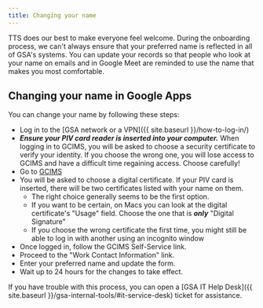 ```yaml
---
title: Changing your name
---
```


TTS does our best to make everyone feel welcome. During the onboarding process, we can't always ensure that your preferred name is reflected in all of GSA's systems. You can update your records so that people who look at your name on emails and in Google Meet are reminded to use the name that makes you most comfortable.

## Changing your name in Google Apps

You can change your name by following these steps:
 - Log in to the [GSA network or a VPN]({{ site.baseurl }}/how-to-log-in/)
 - ***Ensure your PIV card reader is inserted into your computer.*** When logging in to GCIMS, you will be asked to choose a security certificate to verify your identity. If you choose the wrong one, you will lose access to GCIMS and have a difficult time regaining access.  Choose carefully!
 - Go to [GCIMS](https://gcims.gsa.gov)
 - You will be asked to choose a digital certificate. If your PIV card is inserted, there will be two certificates listed with your name on them.
     - The right choice generally seems to be the first option.
     - If you want to be certain, on Macs you can look at the digital certificate's "Usage" field. Choose the one that is ***only*** "Digital Signature"
     - If you choose the wrong certificate the first time, you might still be able to log in with another using an incognito window
 - Once logged in, follow the GCIMS Self-Service link.
 - Proceed to the "Work Contact Information" link.
 - Enter your preferred name and update the form.
 - Wait up to 24 hours for the changes to take effect.
 
 If you have trouble with this process, you can open a [GSA IT Help Desk]({{ site.baseurl }}/gsa-internal-tools/#it-service-desk) ticket for assistance.
